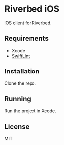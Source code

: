 # Riverbed iOS

iOS client for Riverbed.

## Requirements

- Xcode
- [SwiftLint](https://github.com/realm/SwiftLint#using-homebrew)

## Installation

Clone the repo.

## Running

Run the project in Xcode.

## License

MIT
